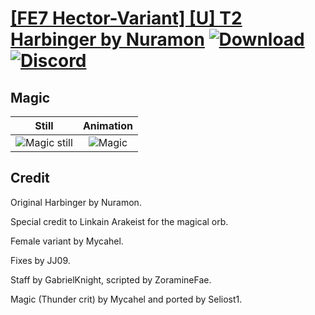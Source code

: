 # [\[FE7 Hector-Variant\] \[U\] T2 Harbinger by Nuramon](./) [![Download](https://img.shields.io/badge/Download--red?style=social&logo=github)](https://minhaskamal.github.io/DownGit/#/home?url=https://github.com/Klokinator/FE-Repo/tree/main/Battle%20Animations%2FLords%20-%20Vanilla%20and%20Custom%2F%5BFE7%20Hector-Variant%5D%20%5BU%5D%20T2%20Harbinger%20by%20Nuramon%2F6.%20Magic) [![Discord](https://img.shields.io/badge/Discord--blue?style=social&logo=discord)](https://discord.gg/C7VNGnyTPA)

## Magic

| Still | Animation |
| :---: | :-------: |
| ![Magic still](./Magic_000.png) | ![Magic](./Magic.gif) |

## Credit

Original Harbinger by Nuramon.

Special credit to Linkain Arakeist for the magical orb.

Female variant by Mycahel.

Fixes by JJ09.

Staff by GabrielKnight, scripted by ZoramineFae.

Magic (Thunder crit) by Mycahel and ported by Seliost1.
